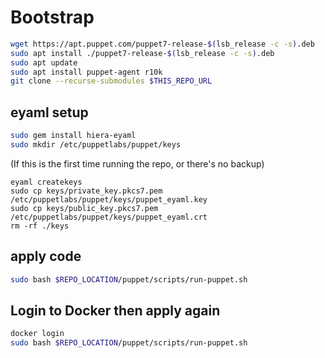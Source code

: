 # Bootstrap
```sh
wget https://apt.puppet.com/puppet7-release-$(lsb_release -c -s).deb
sudo apt install ./puppet7-release-$(lsb_release -c -s).deb
sudo apt update
sudo apt install puppet-agent r10k
git clone --recurse-submodules $THIS_REPO_URL
```

## eyaml setup
```sh
sudo gem install hiera-eyaml
sudo mkdir /etc/puppetlabs/puppet/keys
```

(If this is the first time running the repo, or there's no backup)
```
eyaml createkeys
sudo cp keys/private_key.pkcs7.pem /etc/puppetlabs/puppet/keys/puppet_eyaml.key
sudo cp keys/public_key.pkcs7.pem /etc/puppetlabs/puppet/keys/puppet_eyaml.crt
rm -rf ./keys
```

## apply code
```sh
sudo bash $REPO_LOCATION/puppet/scripts/run-puppet.sh
```

## Login to Docker then apply again
```sh
docker login
sudo bash $REPO_LOCATION/puppet/scripts/run-puppet.sh
```

